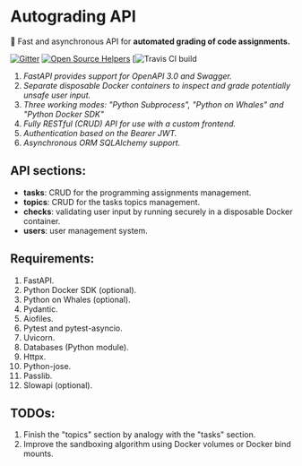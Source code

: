# Autograding API
🚀 Fast and asynchronous API for **automated grading of code assignments.**

[![Gitter](https://badges.gitter.im/python-autograding-api/community.svg)](https://gitter.im/python-autograding-api/community)
[![Open Source Helpers](https://www.codetriage.com/imgvoid/autograding-api/badges/users.svg)](https://www.codetriage.com/imgvoid/python-autograding-api)
[![Travis CI build](https://app.travis-ci.com/imgVOID/autograding-api.svg?branch=master)

1. *FastAPI provides support for OpenAPI 3.0 and Swagger.*
2. *Separate disposable Docker containers to inspect and grade potentially unsafe user input.*
3. *Three working modes: "Python Subprocess", "Python on Whales" and "Python Docker SDK"*
4. *Fully RESTful (CRUD) API for use with a custom frontend.*
5. *Authentication based on the Bearer JWT.*
6. *Asynchronous ORM SQLAlchemy support.*

## API sections:
* **tasks**: CRUD for the programming assignments management.
* **topics**: CRUD for the tasks topics management.
* **checks**: validating user input by running securely in a disposable Docker container. 
* **users**: user management system.

## Requirements:
1. FastAPI.
2. Python Docker SDK (optional).
3. Python on Whales (optional).
4. Pydantic.
5. Aiofiles.
6. Pytest and pytest-asyncio.
7. Uvicorn.
8. Databases (Python module).
9. Httpx.
10. Python-jose.
11. Passlib.
12. Slowapi (optional).

## TODOs:
1. Finish the "topics" section by analogy with the "tasks" section.
2. Improve the sandboxing algorithm using Docker volumes or Docker bind mounts.
